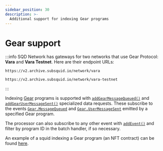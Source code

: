 ```yaml
---
sidebar_position: 30
description: >-
  Additional support for indexing Gear programs
---
```


# Gear support

:::info
SQD Network has gateways for two networks that use Gear Protocol: **Vara** and **Vara Testnet**. Here are their endpoint URLs:
```
https://v2.archive.subsquid.io/network/vara
```
```
https://v2.archive.subsquid.io/network/vara-testnet
```
:::

Indexing [Gear](https://gear-tech.io/) programs is supported with [`addGearMessageQueued()`](/sdk/reference/processors/substrate-batch/data-requests/#addgearmessagequeued) and [`addGearUserMessageSent()`](/sdk/reference/processors/substrate-batch/data-requests/#addgearusermessagesent) specialized data requests. These subscribe to the events [`Gear.MessageQueued`](https://wiki.gear-tech.io/docs/api/events/#messagequeued) and [`Gear.UserMessageSent`](https://wiki.gear-tech.io/docs/api/events/#usermessagesent) emitted by a specified Gear program.

The processor can also subscribe to any other event with [`addEvent()`](/sdk/reference/processors/substrate-batch/data-requests/#events) and filter by program ID in the batch handler, if so necessary. 

An example of a squid indexing a Gear program (an NFT contract) can be found [here](https://github.com/subsquid/squid-sdk/tree/master/test/gear-nft).
